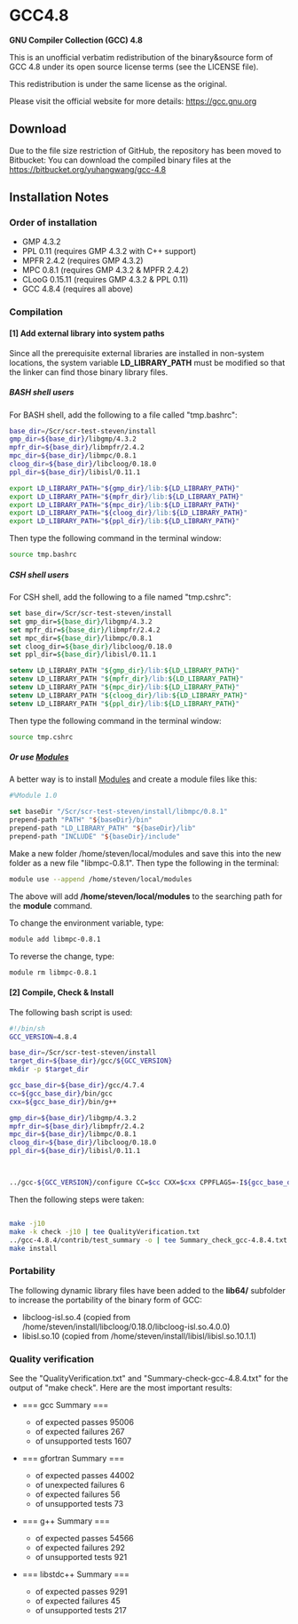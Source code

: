 # GCC4.8
**GNU Compiler Collection (GCC) 4.8**

This is an unofficial verbatim redistribution of the binary&source form of GCC 4.8 under its open source license terms (see the LICENSE file).

This redistribution is under the same license as the original.

Please visit the official website for more details: https://gcc.gnu.org


## Download
Due to the file size restriction of GitHub, the repository has been moved to Bitbucket:
You can download the compiled binary files at the https://bitbucket.org/yuhangwang/gcc-4.8

## Installation Notes
### Order of installation
* GMP 4.3.2
* PPL 0.11 (requires GMP 4.3.2 with C++ support)
* MPFR 2.4.2 (requires GMP 4.3.2)
* MPC 0.8.1 (requires GMP 4.3.2 & MPFR 2.4.2)
* CLooG 0.15.11 (requires GMP 4.3.2 & PPL 0.11)
* GCC 4.8.4 (requires all above)

### Compilation

#### [1] Add external library into system paths
Since all the prerequisite external libraries are installed in non-system locations,
the system variable **LD_LIBRARY_PATH** must be modified so that the linker can find
those binary library files.

##### BASH shell users
For BASH shell, add the following to a file called "tmp.bashrc":
```bash
base_dir=/Scr/scr-test-steven/install
gmp_dir=${base_dir}/libgmp/4.3.2
mpfr_dir=${base_dir}/libmpfr/2.4.2
mpc_dir=${base_dir}/libmpc/0.8.1
cloog_dir=${base_dir}/libcloog/0.18.0
ppl_dir=${base_dir}/libisl/0.11.1

export LD_LIBRARY_PATH="${gmp_dir}/lib:${LD_LIBRARY_PATH}"
export LD_LIBRARY_PATH="${mpfr_dir}/lib:${LD_LIBRARY_PATH}"
export LD_LIBRARY_PATH="${mpc_dir}/lib:${LD_LIBRARY_PATH}"
export LD_LIBRARY_PATH="${cloog_dir}/lib:${LD_LIBRARY_PATH}"
export LD_LIBRARY_PATH="${ppl_dir}/lib:${LD_LIBRARY_PATH}"
```

Then type the following command in the terminal window:
```bash
source tmp.bashrc
```

##### CSH shell users
For CSH shell, add the following to a file named "tmp.cshrc":
```csh
set base_dir=/Scr/scr-test-steven/install
set gmp_dir=${base_dir}/libgmp/4.3.2
set mpfr_dir=${base_dir}/libmpfr/2.4.2
set mpc_dir=${base_dir}/libmpc/0.8.1
set cloog_dir=${base_dir}/libcloog/0.18.0
set ppl_dir=${base_dir}/libisl/0.11.1

setenv LD_LIBRARY_PATH "${gmp_dir}/lib:${LD_LIBRARY_PATH}"
setenv LD_LIBRARY_PATH "${mpfr_dir}/lib:${LD_LIBRARY_PATH}"
setenv LD_LIBRARY_PATH "${mpc_dir}/lib:${LD_LIBRARY_PATH}"
setenv LD_LIBRARY_PATH "${cloog_dir}/lib:${LD_LIBRARY_PATH}"
setenv LD_LIBRARY_PATH "${ppl_dir}/lib:${LD_LIBRARY_PATH}"
```
Then type the following command in the terminal window:
```bash
source tmp.cshrc
```

##### Or use [Modules](http://modules.sourceforge.net)
A better way is to install [Modules](http://modules.sourceforge.net) and create a module files like this:
```tcl
#%Module 1.0

set baseDir "/Scr/scr-test-steven/install/libmpc/0.8.1"
prepend-path "PATH" "${baseDir}/bin"
prepend-path "LD_LIBRARY_PATH" "${baseDir}/lib"
prepend-path "INCLUDE" "${baseDir}/include"
```
Make a new folder /home/steven/local/modules and save this into the new folder as a new file "libmpc-0.8.1".
Then type the following in the terminal:
```bash
module use --append /home/steven/local/modules
```
The above will add **/home/steven/local/modules** to the searching path for the **module** command.

To change the environment variable, type:
```bash
module add libmpc-0.8.1
```

To reverse the change, type:
```bash
module rm libmpc-0.8.1
```

#### [2] Compile, Check & Install
The following bash script is used:
```bash
#!/bin/sh
GCC_VERSION=4.8.4

base_dir=/Scr/scr-test-steven/install
target_dir=${base_dir}/gcc/${GCC_VERSION}
mkdir -p $target_dir

gcc_base_dir=${base_dir}/gcc/4.7.4
cc=${gcc_base_dir}/bin/gcc
cxx=${gcc_base_dir}/bin/g++

gmp_dir=${base_dir}/libgmp/4.3.2
mpfr_dir=${base_dir}/libmpfr/2.4.2
mpc_dir=${base_dir}/libmpc/0.8.1
cloog_dir=${base_dir}/libcloog/0.18.0
ppl_dir=${base_dir}/libisl/0.11.1



../gcc-${GCC_VERSION}/configure CC=$cc CXX=$cxx CPPFLAGS=-I${gcc_base_dir}/include LDFLAGS="-L${gcc_base_dir}/lib64" --prefix=$target_dir --disable-multilib --with-gmp=$gmp_dir --with-mpfr=$mpfr_dir --with-mpc=$mpc_dir --with-cloog=$cloog_dir --with-isl=$isl_dir

```

Then the following steps were taken:
```bash

make -j10
make -k check -j10 | tee QualityVerification.txt
../gcc-4.8.4/contrib/test_summary -o | tee Summary_check_gcc-4.8.4.txt
make install
```

### Portability
The following dynamic library files have been added to the **lib64/** subfolder to increase the portability of the binary form of GCC:
* libcloog-isl.so.4 (copied from /home/steven/install/libcloog/0.18.0/libcloog-isl.so.4.0.0)
* libisl.so.10  (copied from /home/steven/install/libisl/libisl.so.10.1.1)

### Quality verification
See the "QualityVerification.txt" and "Summary-check-gcc-4.8.4.txt" for the output of "make check".
Here are the most important results:

- === gcc Summary ===
	- of expected passes		95006
	- of expected failures		267
	- of unsupported tests		1607

- === gfortran Summary ===
	- of expected passes		44002
	- of unexpected failures	6
	- of expected failures		56
	- of unsupported tests		73

- === g++ Summary ===
	- of expected passes		54566
	- of expected failures		292
	- of unsupported tests		921

- === libstdc++ Summary ===
	- of expected passes		9291
	- of expected failures		45
	- of unsupported tests		217